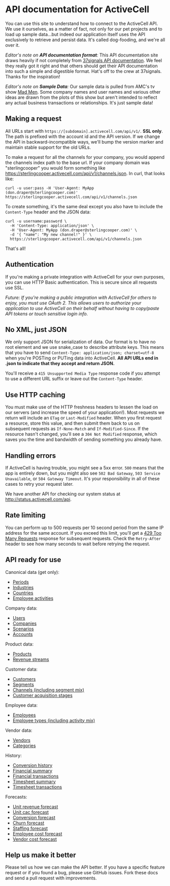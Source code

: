 API documentation for ActiveCell
================================

You can use this site to understand how to connect to the ActiveCell API. We use it ourselves, as a matter of fact, not only for our pet projects and to load up sample data...but indeed our application itself uses the API exclusively to retrieve and persist data. It's called dog-fooding, and we're all over it.

_Editor's note on **API documentation format**:_ This API documentation site draws heavily if not completely from [37signals API documentation](https://github.com/37signals/api). We feel they really got it right and that others should get their API documentation into such a simple and digestible format. Hat's off to the crew at 37signals. Thanks for the inspiration!

_Editor's note on **Sample Data**:_ Our sample data is pulled from AMC's tv show [Mad Men](http://en.wikipedia.org/wiki/Mad_Men). Some company names and user names and various other ideas are drawn from the plots of this show but aren't intended to reflect any actual business transactions or relationships. It's just sample data!

Making a request
----------------

All URLs start with `https://[subdomain].activecell.com/api/v1/`. **SSL only**. The path is prefixed with the account id and the API version. If we change the API in backward-incompatible ways, we'll bump the version marker and maintain stable support for the old URLs.

To make a request for all the channels for your company, you would append the channels index path to the base url. If your company domain was "sterlingcooper" you would form something like https://sterlingcooper.activecell.com/api/v1/channels.json. In curl, that looks like:

```shell
curl -u user:pass -H 'User-Agent: MyApp (don.draper@sterlingcooper.com)' https://sterlingcooper.activecell.com/api/v1/channels.json
```

To create something, it's the same deal except you also have to include the `Content-Type` header and the JSON data:

```shell
curl -u username:password \
  -H 'Content-Type: application/json' \
  -H 'User-Agent: MyApp (don.draper@sterlingcooper.com)' \
  -d '{ "name": "My new channel!" }' \
  https://sterlingcooper.activecell.com/api/v1/channels.json
```

That's all!


Authentication
--------------

If you're making a private integration with ActiveCell for your own purposes, you can use HTTP Basic authentication. This is secure since all requests use SSL.

_Future: If you're making a public integration with ActiveCell for others to enjoy, you must use OAuth 2. This allows users to authorize your application to use ActiveCell on their behalf without having to copy/paste API tokens or touch sensitive login info._


No XML, just JSON
-----------------

We only support JSON for serialization of data. Our format is to have no root element and we use snake\_case to describe attribute keys. This means that you have to send `Content-Type: application/json; charset=utf-8` when you're POSTing or PUTing data into ActiveCell. **All API URLs end in .json to indicate that they accept and return JSON.**

You'll receive a `415 Unsupported Media Type` response code if you attempt to use a different URL suffix or leave out the `Content-Type` header.

Use HTTP caching
----------------

You must make use of the HTTP freshness headers to lessen the load on our servers (and increase the speed of your application!). Most requests we return will include an `ETag` or `Last-Modified` header. When you first request a resource, store this value, and then submit them back to us on subsequent requests as `If-None-Match` and `If-Modified-Since`. If the resource hasn't changed, you'll see a `304 Not Modified` response, which saves you the time and bandwidth of sending something you already have.


Handling errors
---------------

If ActiveCell is having trouble, you might see a 5xx error. `500` means that the app is entirely down, but you might also see `502 Bad Gateway`, `503 Service Unavailable`, or `504 Gateway Timeout`. It's your responsibility in all of these cases to retry your request later. 

We have another API for checking our system status at http://status.activecell.com/api.


Rate limiting
-------------

You can perform up to 500 requests per 10 second period from the same IP address for the same account. If you exceed this limit, you'll get a [429 Too Many Requests](http://tools.ietf.org/html/draft-nottingham-http-new-status-02#section-4) response for subsequent requests. Check the `Retry-After` header to see how many seconds to wait before retrying the request.



API ready for use
-----------------

Canonical data (get only):

* [Periods](https://github.com/profitably/activecell-api/blob/master/canonical/periods.md)
* [Industries](https://github.com/profitably/activecell-api/blob/master/canonical/industries.md)
* [Countries](https://github.com/profitably/activecell-api/blob/master/canonical/countries.md)
* [Employee activities](https://github.com/profitably/activecell-api/blob/master/canonical/employee_activities.md)

Company data:

* [Users](https://github.com/profitably/activecell-api/blob/master/company/users.md)
* [Companies](https://github.com/profitably/activecell-api/blob/master/company/companies.md)
* [Scenarios](https://github.com/profitably/activecell-api/blob/master/company/scenarios.md)
* [Accounts](https://github.com/profitably/activecell-api/blob/master/company/accounts.md)

Product data:

* [Products](https://github.com/profitably/activecell-api/blob/master/product/products.md)
* [Revenue streams](https://github.com/profitably/activecell-api/blob/master/product/streams.md)

Customer data:

* [Customers](https://github.com/profitably/activecell-api/blob/master/customer/customers.md)
* [Segments](https://github.com/profitably/activecell-api/blob/master/customer/segments.md)
* [Channels (including segment mix)](https://github.com/profitably/activecell-api/blob/master/customer/channels.md)
* [Customer acquisition stages](https://github.com/profitably/activecell-api/blob/master/customer/stages.md)

Employee data:

* [Employees](https://github.com/profitably/activecell-api/blob/master/employee/employees.md)
* [Employee types (including activity mix)](https://github.com/profitably/activecell-api/blob/master/employee/employee_types.md)

Vendor data:

* [Vendors](https://github.com/profitably/activecell-api/blob/master/vendor/vendors.md)
* [Categories](https://github.com/profitably/activecell-api/blob/master/vendor/categories.md)

History:

* [Conversion history]()
* [Financial summary]()
* [Financial transactions]()
* [Timesheet summary]()
* [Timesheet transactions]()

Forecasts:

* [Unit revenue forecast]()
* [Unit cac forecast]()
* [Conversion forecast]()
* [Churn forecast]()
* [Staffing forecast]()
* [Employee cost forecast]()
* [Vendor cost forecast]()


Help us make it better
----------------------

Please tell us how we can make the API better. If you have a specific feature request or if you found a bug, please use GitHub issues. Fork these docs and send a pull request with improvements.
